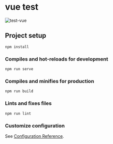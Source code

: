 # vue test
![test-vue](https://res.cloudinary.com/juegos-cramer/image/upload/v1640749915/hotels-vue_auujh1.png)
## Project setup

```
npm install
```

### Compiles and hot-reloads for development

```
npm run serve
```

### Compiles and minifies for production

```
npm run build
```

### Lints and fixes files

```
npm run lint
```

### Customize configuration

See [Configuration Reference](https://cli.vuejs.org/config/).
